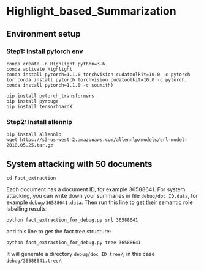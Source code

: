 # Highlight_based_Summarization

## Environment setup

### Step1: Install pytorch env

```
conda create -n Highlight python=3.6
conda activate Highlight
conda install pytorch=1.1.0 torchvision cudatoolkit=10.0 -c pytorch
(or conda install pytorch torchvision cudatoolkit=10.0 -c pytorch; conda install pytorch=1.1.0 -c soumith)

pip install pytorch_transformers
pip install pyrouge
pip install tensorboardX
```

### Step2: Install allennlp

```
pip install allennlp
wget https://s3-us-west-2.amazonaws.com/allennlp/models/srl-model-2018.05.25.tar.gz
```

## System attacking with 50 documents
```
cd Fact_extraction
```
Each document has a document ID, for example 36588641. For system attacking, you can write down your summaries in file `debug/doc_ID.data`, for example `debug/36588641.data`. Then run this line to get their semantic role labelling results:
```
python fact_extraction_for_debug.py srl 36588641
```
and this line to get the fact tree structure:
```
python fact_extraction_for_debug.py tree 36588641
```
It will generate a directory `debug/doc_ID.tree/`, in this case `debug/36588641.tree/`.
